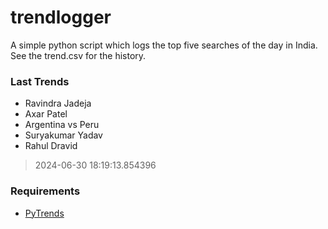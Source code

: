 # trendlogger
A simple python script which logs the top five searches of the day in India.<br>See the trend.csv for the history.<br>

<!-- Last Trends -->
### Last Trends
* Ravindra Jadeja
* Axar Patel
* Argentina vs Peru
* Suryakumar Yadav
* Rahul Dravid
> 2024-06-30 18:19:13.854396

<!-- Requirements -->
### Requirements
* [PyTrends](https://github.com/dreyco676/pytrends)
